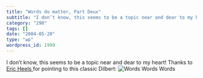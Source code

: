 ```yaml
---
title: "Words do matter, Part Deux"
subtitle: "I don’t know, this seems to be a topic near and dear to my heart! Thanks to [Eric Heels ](http://www..."
category: "298"
tags: []
date: "2004-05-20"
type: "wp"
wordpress_id: 1999
---
```

I don’t know, this seems to be a topic near and dear to my heart! Thanks to [Eric Heels ](http://www.lawlawlaw.com/000429.html)for pointing to this classic Dilbert:
![Words Words Words](https://i0.wp.com/www.dilbert.com/comics/dilbert/archive/images/dilbert2073207040504.gif?w=584)